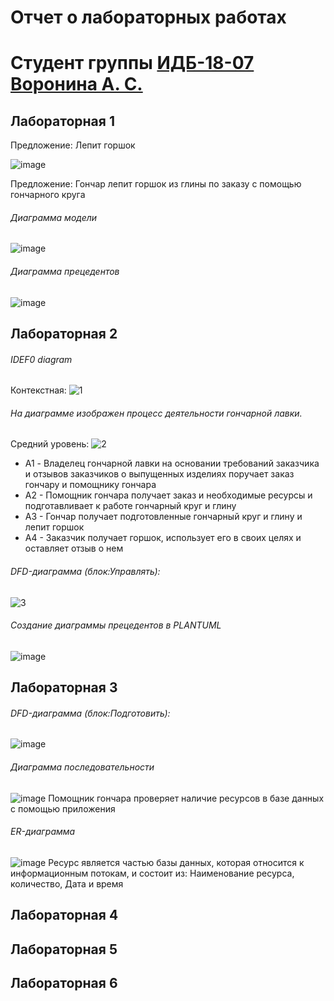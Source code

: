 # Отчет о лабораторных работах
# Студент группы [ИДБ-18-07]() [Воронина А. С.](https://github.com/anyssusanoo)

## Лабораторная 1

Предложение: Лепит горшок

![image](https://user-images.githubusercontent.com/89846299/133996701-dd4f40de-4d8a-4fef-8067-b05f32c8b191.png)

Предложение: Гончар лепит горшок из глины по заказу с помощью гончарного круга
###### Диаграмма модели
![image](https://user-images.githubusercontent.com/89846299/133995382-059951b8-942f-49ad-a3c3-4a42ea1829dd.png)
###### Диаграмма прецедентов
![image](https://user-images.githubusercontent.com/89846299/133995584-d4ff6095-2e46-42bb-a294-ddc0216fa05d.png)

## Лабораторная 2

###### IDEF0 diagram
Контекстная:
![1](https://user-images.githubusercontent.com/89846299/135849344-42877fca-293c-46f5-8e92-f05e6813ce6b.png)
###### На диаграмме изображен процесс деятельности гончарной лавки.
Средний уровень:
![2](https://user-images.githubusercontent.com/89846299/135849529-33b49ba2-459d-4251-8c98-40c7af892cf5.png)
* A1 - Владелец гончарной лавки на основании требований заказчика и отзывов заказчиков о выпущенных изделиях поручает заказ гончару и помощнику гончара
* А2 - Помощник гончара получает заказ и необходимые ресурсы и подготавливает к работе гончарный круг и глину
* А3 - Гончар получает подготовленные гончарный круг и глину и лепит горшок
* А4 - Заказчик получает горшок, использует его в своих целях и оставляет отзыв о нем
###### DFD-диаграмма (блок:Управлять):
![3](https://user-images.githubusercontent.com/89846299/135849905-9a466cbe-d051-4acf-bdb3-df61e4d3d7bd.png)
###### Создание диаграммы прецедентов в PLANTUML
![image](https://user-images.githubusercontent.com/89846299/135851216-2365c318-76e4-4d86-a101-0f627ccd3453.png)

## Лабораторная 3
###### DFD-диаграмма (блок:Подготовить):
![image](https://user-images.githubusercontent.com/89846299/137719963-fc1550c9-9a66-4e47-b9fc-df6c1fa116ea.png)
###### Диаграмма последовательности
![image](https://user-images.githubusercontent.com/89846299/137724769-35aca1c5-f733-4ab6-8ddb-b3df71f9b575.png)
Помощник гончара проверяет наличие ресурсов в базе данных с помощью приложения
###### ER-диаграмма
![image](https://user-images.githubusercontent.com/89846299/137725960-c020572a-eb9b-450a-a2dc-d109bd9196a8.png)
Ресурс является частью базы данных, которая относится к информационным потокам, и состоит из: Наименование ресурса, количество, Дата и время
## Лабораторная 4

## Лабораторная 5

## Лабораторная 6
